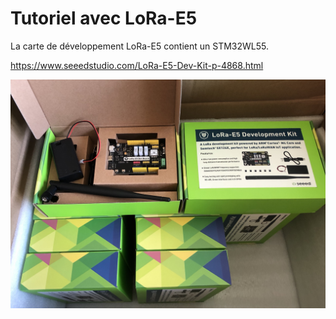 # Tutoriel avec LoRa-E5

La carte de développement LoRa-E5 contient un STM32WL55.

https://www.seeedstudio.com/LoRa-E5-Dev-Kit-p-4868.html

![LoRa-E5](./images/lora-e5.jpg)

